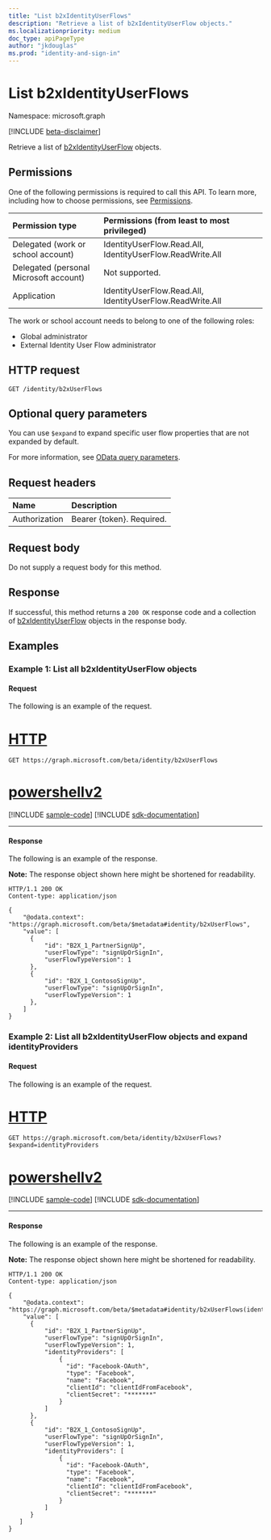 ```yaml
---
title: "List b2xIdentityUserFlows"
description: "Retrieve a list of b2xIdentityUserFlow objects."
ms.localizationpriority: medium
doc_type: apiPageType
author: "jkdouglas"
ms.prod: "identity-and-sign-in"
---
```


# List b2xIdentityUserFlows

Namespace: microsoft.graph

[!INCLUDE [beta-disclaimer](../../includes/beta-disclaimer.md)]

Retrieve a list of [b2xIdentityUserFlow](../resources/b2xidentityuserflow.md) objects.

## Permissions

One of the following permissions is required to call this API. To learn more, including how to choose permissions, see [Permissions](/graph/permissions-reference).

|Permission type      | Permissions (from least to most privileged)              |
|:--------------------|:---------------------------------------------------------|
|Delegated (work or school account)|IdentityUserFlow.Read.All, IdentityUserFlow.ReadWrite.All|
|Delegated (personal Microsoft account)| Not supported.|
|Application|IdentityUserFlow.Read.All, IdentityUserFlow.ReadWrite.All|

The work or school account needs to belong to one of the following roles:

* Global administrator
* External Identity User Flow administrator

## HTTP request

<!-- { "blockType": "ignored" } -->

```http
GET /identity/b2xUserFlows
```

## Optional query parameters

You can use `$expand` to expand specific user flow properties that are not expanded by default.

For more information, see [OData query parameters](/graph/query-parameters).

## Request headers

|Name|Description|
|:---------------|:----------|
|Authorization|Bearer {token}. Required.|

## Request body

Do not supply a request body for this method.

## Response

If successful, this method returns a `200 OK` response code and a collection of [b2xIdentityUserFlow](../resources/b2xidentityuserflow.md) objects in the response body.

## Examples

### Example 1: List all b2xIdentityUserFlow objects

#### Request

The following is an example of the request.


# [HTTP](#tab/http)
<!-- {
  "blockType": "request",
  "name": "list_b2xUserFlows"
}
-->

``` http
GET https://graph.microsoft.com/beta/identity/b2xUserFlows
```

# [powershellv2](#tab/powershellv2)
[!INCLUDE [sample-code](../includes/snippets/powershellv2/list-b2xuserflows-powershellv2-snippets.md)]
[!INCLUDE [sdk-documentation](../includes/snippets/snippets-sdk-documentation-link.md)]

---


#### Response

The following is an example of the response.

**Note:** The response object shown here might be shortened for readability.

<!-- {
  "blockType": "response",
  "truncated": true,
  "@odata.type": "microsoft.graph.b2xIdentityUserFlow",
  "isCollection": true
} -->

```http
HTTP/1.1 200 OK
Content-type: application/json

{
    "@odata.context": "https://graph.microsoft.com/beta/$metadata#identity/b2xUserFlows",
    "value": [
      {
          "id": "B2X_1_PartnerSignUp",
          "userFlowType": "signUpOrSignIn",
          "userFlowTypeVersion": 1
      },
      {
          "id": "B2X_1_ContosoSignUp",
          "userFlowType": "signUpOrSignIn",
          "userFlowTypeVersion": 1
      },
    ]
}
```

### Example 2: List all b2xIdentityUserFlow objects and expand identityProviders

#### Request

The following is an example of the request.


# [HTTP](#tab/http)
<!-- {
  "blockType": "request",
  "name": "list_b2xUserFlows_expand"
}
-->

``` http
GET https://graph.microsoft.com/beta/identity/b2xUserFlows?$expand=identityProviders
```

# [powershellv2](#tab/powershellv2)
[!INCLUDE [sample-code](../includes/snippets/powershellv2/list-b2xuserflows-expand-powershellv2-snippets.md)]
[!INCLUDE [sdk-documentation](../includes/snippets/snippets-sdk-documentation-link.md)]

---


#### Response

The following is an example of the response.

**Note:** The response object shown here might be shortened for readability.

<!-- {
  "blockType": "response",
  "truncated": true,
  "@odata.type": "microsoft.graph.b2xIdentityUserFlow",
  "isCollection": true
} -->

```http
HTTP/1.1 200 OK
Content-type: application/json

{
    "@odata.context": "https://graph.microsoft.com/beta/$metadata#identity/b2xUserFlows(identityProviders)",
    "value": [
      {
          "id": "B2X_1_PartnerSignUp",
          "userFlowType": "signUpOrSignIn",
          "userFlowTypeVersion": 1,
          "identityProviders": [
              {
                "id": "Facebook-OAuth",
                "type": "Facebook",
                "name": "Facebook",
                "clientId": "clientIdFromFacebook",
                "clientSecret": "*******"
              }  
          ]
      },
      {
          "id": "B2X_1_ContosoSignUp",
          "userFlowType": "signUpOrSignIn",
          "userFlowTypeVersion": 1,
          "identityProviders": [
              {
                "id": "Facebook-OAuth",
                "type": "Facebook",
                "name": "Facebook",
                "clientId": "clientIdFromFacebook",
                "clientSecret": "*******"
              }  
          ]
      }
   ]
}
```

<!-- {
  "type": "#page.annotation",
  "description": "List b2xUserFlows",
  "keywords": "",
  "section": "documentation",
  "tocPath": "",
  "suppressions": [
    "Error: list_b2xUserFlows/container/userFlowTypeVersion:\r\n      Expected type Single but actual was Int64. Property: userFlowTypeVersion, actual value: '1'",
    "Error: list_b2xUserFlows_expand/container/userFlowTypeVersion:\r\n    Expected type Single but actual was Int64. Property: userFlowTypeVersion, actual value: '1'"
  ]
}-->


